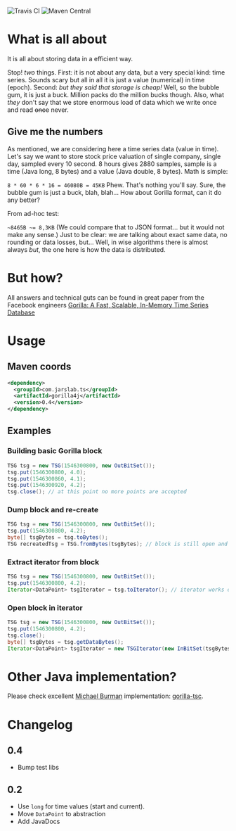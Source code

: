 ![Travis CI](https://api.travis-ci.org/milpol/gorilla4j.svg) ![Maven Central](https://img.shields.io/maven-central/v/com.jarslab.ts/gorilla4j.svg)
# What is all about
It is all about storing data in a efficient way. 

Stop! *two* things. First: it is not about any data, but a very special kind: time series. 
Sounds scary but all in all it is just a value (numerical) in time (epoch). 
Second: *but they said that storage is cheap!* Well, so the bubble gum, it is just a buck. Million packs do the million bucks though.
Also, what *they* don't say that we store enormous load of data which we write once and read ~~once~~ never.
## Give me the numbers
As mentioned, we are considering here a time series data (value in time). Let's say we want to store stock price valuation of single company, single day, sampled every 10 second.
8 hours gives 2880 samples, sample is a time (Java long, 8 bytes) and a value (Java double, 8 bytes). Math is simple:

`8 * 60 * 6 * 16 = 46080B = 45KB` 
Phew. That's nothing you'll say. Sure, the bubble gum is just a buck, blah, blah...
How about Gorilla format, can it do any better?

From ad-hoc test:

`~8465B ~= 8,3KB`
(We could compare that to JSON format... but it would not make any sense.)
Just to be clear: we are talking about exact same data, no rounding or data losses, but...
Well, in wise algorithms there is almost always *but*, the one here is how the data is distributed.
# But how?
All answers and technical guts can be found in great paper from the Facebook engineers [Gorilla: A Fast, Scalable, In-Memory Time Series Database](http://www.vldb.org/pvldb/vol8/p1816-teller.pdf)
# Usage
## Maven coords
```xml
<dependency>
  <groupId>com.jarslab.ts</groupId>
  <artifactId>gorilla4j</artifactId>
  <version>0.4</version>
</dependency>
```
## Examples
### Building basic Gorilla block
```java
TSG tsg = new TSG(1546300800, new OutBitSet());
tsg.put(1546300800, 4.0);
tsg.put(1546300860, 4.1);
tsg.put(1546300920, 4.2);
tsg.close(); // at this point no more points are accepted
```
### Dump block and re-create
```java
TSG tsg = new TSG(1546300800, new OutBitSet());
tsg.put(1546300800, 4.2);
byte[] tsgBytes = tsg.toBytes();
TSG recreatedTsg = TSG.fromBytes(tsgBytes); // block is still open and can accept points
```
### Extract iterator from block
```java
TSG tsg = new TSG(1546300800, new OutBitSet());
tsg.put(1546300800, 4.2);
Iterator<DataPoint> tsgIterator = tsg.toIterator(); // iterator works on copied bytes, tsg accepts points
```
### Open block in iterator
```java
TSG tsg = new TSG(1546300800, new OutBitSet());
tsg.put(1546300800, 4.2);
tsg.close();
byte[] tsgBytes = tsg.getDataBytes();
Iterator<DataPoint> tsgIterator = new TSGIterator(new InBitSet(tsgBytes));
```
# Other Java implementation?
Please check excellent [Michael Burman](https://github.com/burmanm) implementation: [gorilla-tsc](https://github.com/burmanm/gorilla-tsc). 

# Changelog
## 0.4
* Bump test libs
## 0.2
* Use `long` for time values (start and current).
* Move `DataPoint` to abstraction
* Add JavaDocs

